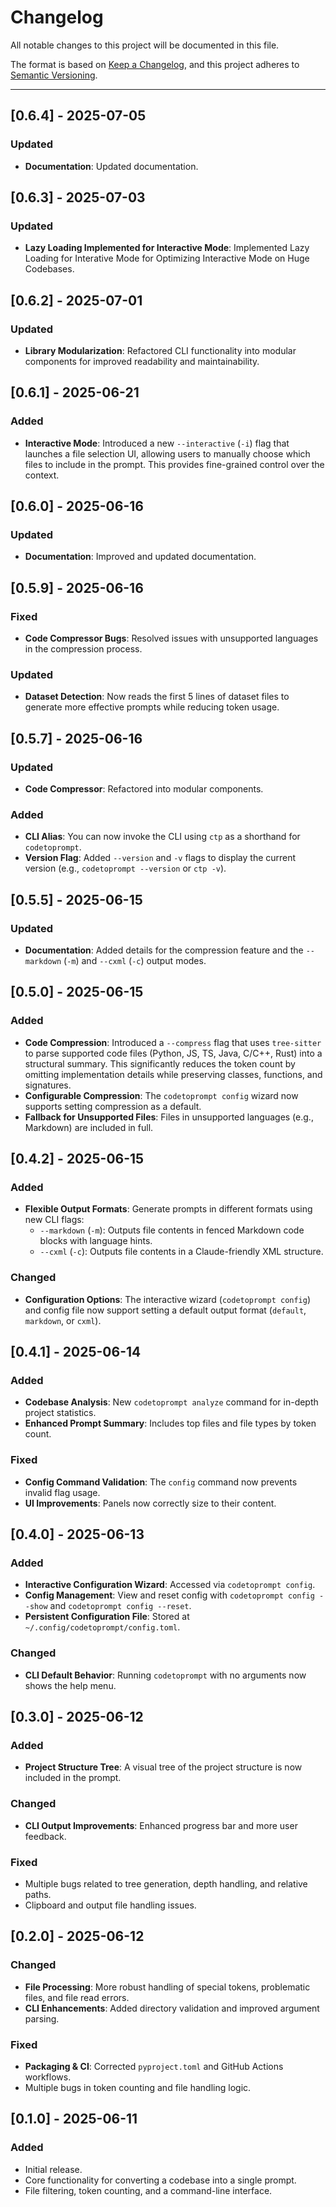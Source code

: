 # Changelog

All notable changes to this project will be documented in this file.

The format is based on [Keep a Changelog](https://keepachangelog.com/en/1.0.0/),
and this project adheres to [Semantic Versioning](https://semver.org/spec/v2.0.0.html).

---

## \[0.6.4] - 2025-07-05

### Updated

*   **Documentation**: Updated documentation.

## \[0.6.3] - 2025-07-03

### Updated

*   **Lazy Loading Implemented for Interactive Mode**: Implemented Lazy Loading for Interative Mode for Optimizing Interactive Mode on Huge Codebases.

## \[0.6.2] - 2025-07-01

### Updated

*   **Library Modularization**: Refactored CLI functionality into modular components for improved readability and maintainability.

## \[0.6.1] - 2025-06-21

### Added

*   **Interactive Mode**: Introduced a new `--interactive` (`-i`) flag that launches a file selection UI, allowing users to manually choose which files to include in the prompt. This provides fine-grained control over the context.

## \[0.6.0] - 2025-06-16

### Updated

*   **Documentation**: Improved and updated documentation.

## \[0.5.9] - 2025-06-16

### Fixed

*   **Code Compressor Bugs**: Resolved issues with unsupported languages in the compression process.

### Updated

*   **Dataset Detection**: Now reads the first 5 lines of dataset files to generate more effective prompts while reducing token usage.

## \[0.5.7] - 2025-06-16

### Updated

*   **Code Compressor**: Refactored into modular components.

### Added

*   **CLI Alias**: You can now invoke the CLI using `ctp` as a shorthand for `codetoprompt`.
*   **Version Flag**: Added `--version` and `-v` flags to display the current version (e.g., `codetoprompt --version` or `ctp -v`).

## \[0.5.5] - 2025-06-15

### Updated

*   **Documentation**: Added details for the compression feature and the `--markdown` (`-m`) and `--cxml` (`-c`) output modes.

## \[0.5.0] - 2025-06-15

### Added

*   **Code Compression**: Introduced a `--compress` flag that uses `tree-sitter` to parse supported code files (Python, JS, TS, Java, C/C++, Rust) into a structural summary. This significantly reduces the token count by omitting implementation details while preserving classes, functions, and signatures.
*   **Configurable Compression**: The `codetoprompt config` wizard now supports setting compression as a default.
*   **Fallback for Unsupported Files**: Files in unsupported languages (e.g., Markdown) are included in full.

## \[0.4.2] - 2025-06-15

### Added

*   **Flexible Output Formats**: Generate prompts in different formats using new CLI flags:
    *   `--markdown` (`-m`): Outputs file contents in fenced Markdown code blocks with language hints.
    *   `--cxml` (`-c`): Outputs file contents in a Claude-friendly XML structure.

### Changed

*   **Configuration Options**: The interactive wizard (`codetoprompt config`) and config file now support setting a default output format (`default`, `markdown`, or `cxml`).

## \[0.4.1] - 2025-06-14

### Added

*   **Codebase Analysis**: New `codetoprompt analyze` command for in-depth project statistics.
*   **Enhanced Prompt Summary**: Includes top files and file types by token count.

### Fixed

*   **Config Command Validation**: The `config` command now prevents invalid flag usage.
*   **UI Improvements**: Panels now correctly size to their content.

## \[0.4.0] - 2025-06-13

### Added

*   **Interactive Configuration Wizard**: Accessed via `codetoprompt config`.
*   **Config Management**: View and reset config with `codetoprompt config --show` and `codetoprompt config --reset`.
*   **Persistent Configuration File**: Stored at `~/.config/codetoprompt/config.toml`.

### Changed

*   **CLI Default Behavior**: Running `codetoprompt` with no arguments now shows the help menu.

## \[0.3.0] - 2025-06-12

### Added

*   **Project Structure Tree**: A visual tree of the project structure is now included in the prompt.

### Changed

*   **CLI Output Improvements**: Enhanced progress bar and more user feedback.

### Fixed

*   Multiple bugs related to tree generation, depth handling, and relative paths.
*   Clipboard and output file handling issues.

## \[0.2.0] - 2025-06-12

### Changed

*   **File Processing**: More robust handling of special tokens, problematic files, and file read errors.
*   **CLI Enhancements**: Added directory validation and improved argument parsing.

### Fixed

*   **Packaging & CI**: Corrected `pyproject.toml` and GitHub Actions workflows.
*   Multiple bugs in token counting and file handling logic.

## \[0.1.0] - 2025-06-11

### Added

*   Initial release.
*   Core functionality for converting a codebase into a single prompt.
*   File filtering, token counting, and a command-line interface.